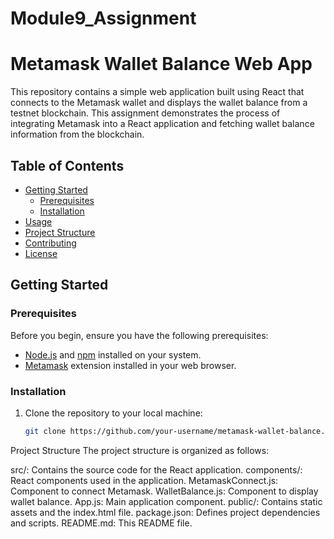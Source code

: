 # Module9_Assignment
# Metamask Wallet Balance Web App

This repository contains a simple web application built using React that connects to the Metamask wallet and displays the wallet balance from a testnet blockchain. This assignment demonstrates the process of integrating Metamask into a React application and fetching wallet balance information from the blockchain.

## Table of Contents

- [Getting Started](#getting-started)
  - [Prerequisites](#prerequisites)
  - [Installation](#installation)
- [Usage](#usage)
- [Project Structure](#project-structure)
- [Contributing](#contributing)
- [License](#license)

## Getting Started

### Prerequisites

Before you begin, ensure you have the following prerequisites:

- [Node.js](https://nodejs.org/) and [npm](https://www.npmjs.com/) installed on your system.
- [Metamask](https://metamask.io/) extension installed in your web browser.

### Installation

1. Clone the repository to your local machine:

   ```bash
   git clone https://github.com/your-username/metamask-wallet-balance.git
Project Structure
The project structure is organized as follows:

src/: Contains the source code for the React application.
components/: React components used in the application.
MetamaskConnect.js: Component to connect Metamask.
WalletBalance.js: Component to display wallet balance.
App.js: Main application component.
public/: Contains static assets and the index.html file.
package.json: Defines project dependencies and scripts.
README.md: This README file.
